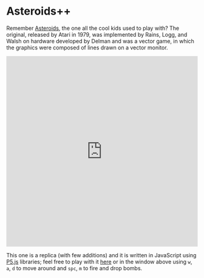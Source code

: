 # Asteroids++

Remember [Asteroids](https://en.wikipedia.org/wiki/Asteroids_%28video_game%29), the one all the cool kids used to play with? The original, released by Atari in 1979, was implemented by Rains, Logg, and Walsh on hardware developed by Delman and was a vector game, in which the graphics were composed of lines drawn on a vector monitor.

<p align="center"><embed src="https://matteogiorgi.github.io/asteroids_plus_plus/src" width="100%" height="500px"></embed></p>

This one is a replica (with few additions) and it is written in JavaScript using [P5.js](https://p5js.org/) libraries; feel free to play with it [here](https://matteogiorgi.github.io/asteroids_plus_plus/src) or in the window above using `w`, `a`, `d` to move around and `spc`, `m` to fire and drop bombs.

